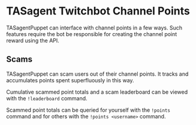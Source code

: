 # TASagent Twitchbot Channel Points

TASagentPuppet can interface with channel points in a few ways.  Such features require the bot be responsible for creating the channel point reward using the API.

## Scams

TASagentPuppet can scam users out of their channel points.  It tracks and accumulates points spent superfluously in this way.

Cumulative scammed point totals and a scam leaderboard can be viewed with the `!leaderboard` command.

Scammed point totals can be queried for yourself with the `!points` command and for others with the `!points <username>` command.
